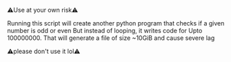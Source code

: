 ⚠️Use at your own risk⚠️
 
Running this script will create another python program that checks if a given number is odd or even
But instead of looping, it writes code for Upto 100000000.
That will generate a file of size ~10GiB and cause severe lag

⚠️please don't use it lol⚠️
